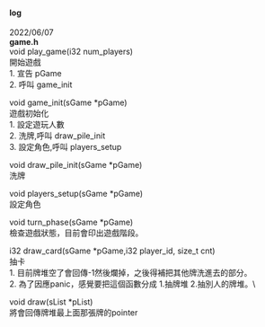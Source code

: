#### log

2022/06/07 \
**game.h** \
void play_game(i32 num_players)\
    開始遊戲\
    1. 宣告 pGame\
    2. 呼叫 game_init

void game_init(sGame *pGame)\
    遊戲初始化\
    1. 設定遊玩人數\
    2. 洗牌,呼叫 draw_pile_init\
    3. 設定角色,呼叫 players_setup

void draw_pile_init(sGame *pGame)\
    洗牌
    
void players_setup(sGame *pGame)\
    設定角色

void turn_phase(sGame *pGame)\
    檢查遊戲狀態，目前會印出遊戲階段。

i32 draw_card(sGame *pGame,i32 player_id, size_t cnt)\
    抽卡\
    1. 目前牌堆空了會回傳-1然後爛掉，之後得補把其他牌洗進去的部分。\
    2. 為了因應panic，感覺要把這個函數分成 1.抽牌堆 2.抽別人的牌堆。\

void draw(sList *pList)\
   將會回傳牌堆最上面那張牌的pointer